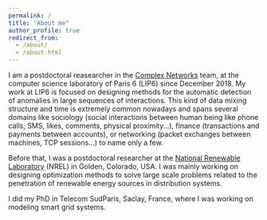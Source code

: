 ```yaml
---
permalink: /
title: "About me"
author_profile: true
redirect_from: 
  - /about/
  - /about.html
---
```


I am a postdoctoral reasearcher in the [Complex Networks](http://www.complexnetworks.fr/) team, at the computer science laboratory of Paris 6 (LIP6) since December 2018. My work at LIP6 is focused on designing methods for the automatic detection of anomalies in large sequences of interactions. This kind of data mixing structure and time is extremely common nowadays and spans several domains like sociology (social interactions between human being like phone calls, SMS, likes, comments, physical proximity...), finance (transactions and payments between accounts),
or networking (packet exchanges between machines, TCP sessions...) to name only a few. 

Before that, I was a postdoctoral researcher at the [National Renewable Laboratory](https://www.nrel.gov/) (NREL) in Golden, Colorado, USA. I was mainly working on designing optimization methods to solve large scale problems related to the penetration of renewable energy sources in distribution systems. 

I did my PhD in Telecom SudParis, Saclay, France, where I was working on modeling smart grid systems.

